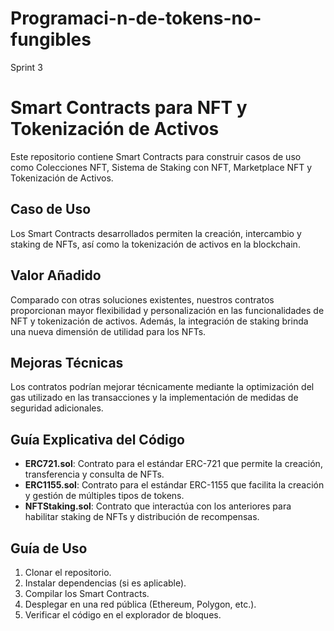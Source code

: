 # Programaci-n-de-tokens-no-fungibles
Sprint 3

# Smart Contracts para NFT y Tokenización de Activos

Este repositorio contiene Smart Contracts para construir casos de uso como Colecciones NFT, Sistema de Staking con NFT, Marketplace NFT y Tokenización de Activos.

## Caso de Uso

Los Smart Contracts desarrollados permiten la creación, intercambio y staking de NFTs, así como la tokenización de activos en la blockchain.

## Valor Añadido

Comparado con otras soluciones existentes, nuestros contratos proporcionan mayor flexibilidad y personalización en las funcionalidades de NFT y tokenización de activos. Además, la integración de staking brinda una nueva dimensión de utilidad para los NFTs.

## Mejoras Técnicas

Los contratos podrían mejorar técnicamente mediante la optimización del gas utilizado en las transacciones y la implementación de medidas de seguridad adicionales.

## Guía Explicativa del Código

- **ERC721.sol**: Contrato para el estándar ERC-721 que permite la creación, transferencia y consulta de NFTs.
- **ERC1155.sol**: Contrato para el estándar ERC-1155 que facilita la creación y gestión de múltiples tipos de tokens.
- **NFTStaking.sol**: Contrato que interactúa con los anteriores para habilitar staking de NFTs y distribución de recompensas.

## Guía de Uso

1. Clonar el repositorio.
2. Instalar dependencias (si es aplicable).
3. Compilar los Smart Contracts.
4. Desplegar en una red pública (Ethereum, Polygon, etc.).
5. Verificar el código en el explorador de bloques.


